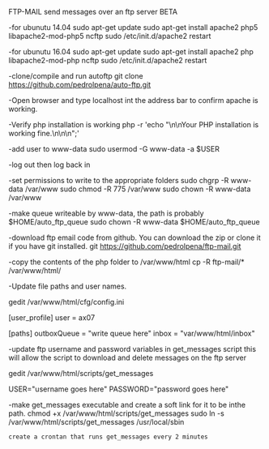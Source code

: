 FTP-MAIL send messages over an ftp server BETA

-for ubunutu 14.04
sudo apt-get update
sudo apt-get install apache2 php5 libapache2-mod-php5 ncftp
sudo /etc/init.d/apache2 restart

-for ubunutu 16.04
sudo apt-get update
sudo apt-get install apache2 php libapache2-mod-php ncftp
sudo /etc/init.d/apache2 restart

-clone/compile and run autoftp
git clone https://github.com/pedrolpena/auto-ftp.git

-Open browser and type localhost int the address bar
to confirm apache is working.

-Verify php installation is working
php -r 'echo "\n\nYour PHP installation is working fine.\n\n\n";'

-add user to www-data
sudo usermod -G www-data -a $USER

-log out then log back in

-set permissions to write to the appropriate folders
sudo chgrp -R www-data /var/www
sudo chmod -R 775 /var/www
sudo chown -R www-data /var/www

-make queue writeable by www-data, the path is probably $HOME/auto_ftp_queue
sudo chown -R www-data $HOME/auto_ftp_queue

-download ftp email code from github. You can download the zip
or clone it if you have git installed.
git https://github.com/pedrolpena/ftp-mail.git

-copy the contents of the php folder to /var/www/html
cp -R ftp-mail/* /var/www/html/

-Update file paths and user names.

gedit /var/www/html/cfg/config.ini

[user_profile]
user = ax07

[paths]
outboxQueue = "write queue here"
inbox = "var/www/html/inbox"

-update ftp username and password variables in get_messages script
this will allow the script to download and delete messages on the ftp server

gedit /var/www/html/scripts/get_messages

USER="username goes here"
PASSWORD="password goes here"

-make get_messages executable and create a soft link for it to be inthe path.
chmod +x /var/www/html/scripts/get_messages
sudo ln -s /var/www/html/scripts/get_messages /usr/local/sbin

    create a crontan that runs get_messages every 2 minutes
